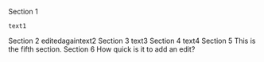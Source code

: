 Section 1

	text1
Section 2
	editedagaintext2
Section 3
	text3
Section 4
	text4
Section 5
	This is the fifth section.
Section 6
	How quick is it to add an edit?
